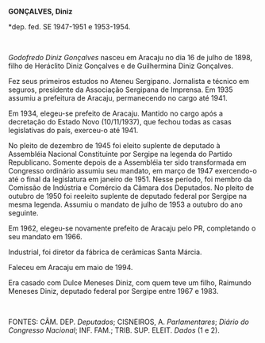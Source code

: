 **GONÇALVES, Diniz**

\*dep. fed. SE 1947-1951 e 1953-1954.

 

*Godofredo Diniz Gonçalves* nasceu em Aracaju no dia 16 de julho de
1898, filho de Heráclito Diniz Gonçalves e de Guilhermina Diniz
Gonçalves.

Fez seus primeiros estudos no Ateneu Sergipano. Jornalista e técnico em
seguros, presidente da Associação Sergipana de Imprensa. Em 1935 assumiu
a prefeitura de Aracaju, permanecendo no cargo até 1941.

Em 1934, elegeu-se prefeito de Aracaju. Mantido no cargo após a
decretação do Estado Novo (10/11/1937), que fechou todas as casas
legislativas do país, exerceu-o até 1941.

No pleito de dezembro de 1945 foi eleito suplente de deputado à
Assembléia Nacional Constituinte por Sergipe na legenda do Partido
Republicano. Somente depois de a Assembléia ter sido transformada em
Congresso ordinário assumiu seu mandato, em março de 1947 exercendo-o
até o final da legislatura em janeiro de 1951. Nesse período, foi membro
da Comissão de Indústria e Comércio da Câmara dos Deputados. No pleito
de outubro de 1950 foi reeleito suplente de deputado federal por Sergipe
na mesma legenda. Assumiu o mandato de julho de 1953 a outubro do ano
seguinte.

Em 1962, elegeu-se novamente prefeito de Aracaju pelo PR, completando o
seu mandato em 1966.

Industrial, foi diretor da fábrica de cerâmicas Santa Márcia.

Faleceu em Aracaju em maio de 1994.

Era casado com Dulce Meneses Diniz, com quem teve um filho, Raimundo
Meneses Diniz, deputado federal por Sergipe entre 1967 e 1983.

 

FONTES: CÂM. DEP. *Deputados*; CISNEIROS, A. *Parlamentares*; *Diário do
Congresso Nacional*; INF. FAM.; TRIB. SUP. ELEIT. *Dados* (1 e 2).

 
